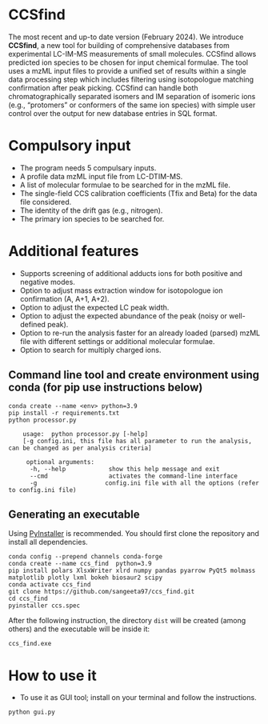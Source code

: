# CCSfind
The most recent and up-to date version (February 2024).
We introduce **CCSfind**, a new tool for building of comprehensive databases from experimental LC-IM-MS measurements of small molecules. 
CCSfind allows predicted ion species to be chosen for input chemical formulae.
The tool uses a mzML input files to provide a unified set of results within a single data processing step which includes filtering using isotopologue matching confirmation after peak picking.
CCSfind can handle both chromatographically separated isomers and IM separation of isomeric ions (e.g., “protomers” or conformers of the same ion species) with simple user control over the output for new database entries in SQL format. 

# Compulsory input

* The program needs 5 compulsary inputs.
* A profile data mzML input file from LC-DTIM-MS.
* A list of molecular formulae to be searched for in the mzML file.
* The single-field CCS calibration coefficients (Tfix and Beta) for the data file considered.
* The identity of the drift gas (e.g., nitrogen).
* The primary ion species to be searched for.



# Additional features

* Supports screening of additional adducts ions for both positive and negative modes.
* Option to adjust mass extraction window for isotopologue ion confirmation (A, A+1, A+2).
* Option to adjust the expected LC peak width.
* Option to adjust the expected abundance of the peak (noisy or well-defined peak).
* Option to re-run the analysis faster for an already loaded (parsed) mzML file with different settings or additional molecular formulae.
* Option to search for multiply charged ions.



## Command line tool and create environment using conda (for pip use instructions below)

```
conda create --name <env> python=3.9
pip install -r requirements.txt
python processor.py

    usage:  python processor.py [-help] 
    [-g config.ini, this file has all parameter to run the analysis, can be changed as per analysis criteria]

     optional arguments:
      -h, --help            show this help message and exit
      --cmd                 activates the command-line interface
      -g                   config.ini file with all the options (refer to config.ini file)

```
## Generating an executable
Using [PyInstaller](http://www.pyinstaller.org) is recommended. You should first clone the repository and install all dependencies.


```
conda config --prepend channels conda-forge
conda create --name ccs_find  python=3.9
pip install polars XlsxWriter xlrd numpy pandas pyarrow PyQt5 molmass matplotlib plotly lxml bokeh biosaur2 scipy
conda activate ccs_find
git clone https://github.com/sangeeta97/ccs_find.git
cd ccs_find
pyinstaller ccs.spec

```

After the following instruction, the directory `dist` will be created (among others) and the executable will be inside it:
```
ccs_find.exe
```


# How to use it


* To use it as GUI tool; install on your terminal and follow the instructions.
```
python gui.py
```


